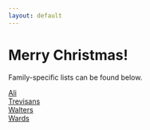 ```yaml
---
layout: default
---
```


<div class="jumbotron jumbotron-fluid text-center">
    <div class="container">
        <i class="fas fa-tree fa-5x is-green"></i>
        <h1 class="display-4 mb-3 mt-2">Merry Christmas!</h1>
        <p class="lead">Family-specific lists can be found below.</p>
    </div>
</div>
<div class="container text-center">
    <div class="row">
        <div class="col-12 col-md-3">
            <a href="/Ali" class="btn btn-primary btn-block is-green-background">Ali</a>
        </div>
        <div class="col-12 col-md-3">
            <a href="/Trevisans" class="btn btn-primary btn-block is-red-background">Trevisans</a>
        </div>
        <div class="col-12 col-md-3">
            <a href="/Walters" class="btn btn-primary btn-block is-blue-background">Walters</a>
        </div>
        <div class="col-12 col-md-3">
            <a href="/Wards" class="btn btn-primary btn-block is-orange-background">Wards</a>
        </div>
    </div>
</div>